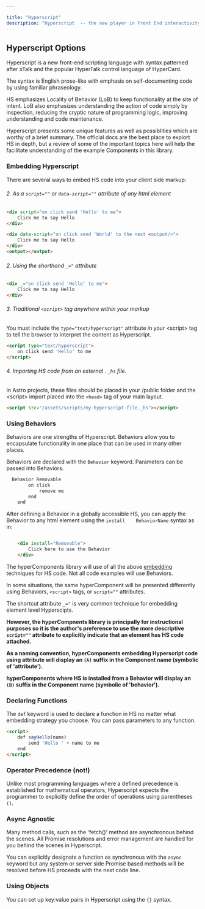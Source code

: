 ```yaml
---

title: "Hyperscript"
description: "Hyperscript  -- the new player in Front End interactivity"
---
```


## Hyperscript Options

Hyperscript is a new front-end scripting language with syntax patterned after xTalk and the popular HyperTalk control language of HyperCard.

The syntax is English prose-like with emphasis on self-documenting code by using familiar phraseology.

HS emphasizes Locality of Behavior (LoB) to keep functionality at the site of intent.   LoB also emphasizes understanding the action of code simply by inspection, reducing the cryptic nature of programming logic, improving understanding and code maintenance.

Hyperscript presents some unique features as well as possiblities which are worthy of a brief summary.   The official docs are the best place to explort HS in depth, but a review of some of the important topics here will help the facilitate understanding of the example Components in this library.

### Embedding Hyperscript

There are several ways to embed HS code into your client side markup:


###### 2. As a `script=""` or `data-script=""` attribute of any html element

```html title="Hyperscript attributes"
<div script="on click send 'Hello' to me">
	Click me to say Hello
</div>

<div data-script="on click send 'World' to the next <output/>">
	Click me to say Hello
</div>
<output></output>

```

###### 2. Using the shorthand `_="` attribute

```html title="Underscore attribute (_='')"
<div _="on click send 'Hello' to me">
	Click me to say Hello
</div>
```

###### 3. Traditional `<script>` tag anywhere within your markup

You must include the `type="text/hyperscript"` attribute in your \<script\> tag to tell the browser to interpret the content as Hyperscript.

```html title="<script> tag"
<script type="text/hyperscript">
	on click send 'Hello' to me
</script>
```

###### 4. Importing HS code from an external `._hs` file. 

In Astro projects, these files should be placed in your /public folder and the \<script\> import placed into the  `<head>` tag of your main layout.

```html title="<head> element import statement"
<script src="/assets/scripts/my-hyperscript-file._hs"></script>
```



### Using Behaviors

Behaviors are one strengths of Hyperscript. Behaviors allow you to encapsulate functionality in one place that can be used in many other places.   

Behaviors are declared with the `Behavior` keyword.  Parameters can be passed into Behaviors.

```js
  Behavior Removable
		on click
			remove me
		end
	end
```

After defining a Behavior in a globally accessible HS, you can apply the Behavior to any html element using the `install	BehaviorName` syntax as in:

```html

	<div install="Removable">
		Click here to use the Behavior
	</div>
```

The hyperComponents library will use of all the above [embedding](#embedding) techniques for HS code.   Not all code examples will use Behaviors.  

In some situations, the same hyperComponent will be presented differently using Behaviors, `<script>` tags, or  `script=""` attributes.

The shortcut attribute `_="` is very common technique for embedding element level Hyperscipts.

**However, the hyperCompnents library is principally for instructional purposes so it is the author's preference to use the more descriptive `script=""` attribute to explicitly indicate that an element has HS code attached.**

**As a naming convention, hyperComponents embedding  Hyperscript code using attribute will display an `(A)` suffix in the Component name (symbolic of 'attribute').**

**hyperComponents where HS is installed from a Behavior will display an `(B)` suffix in the Component name (symbolic of 'behavior').**

### Declaring Functions

The `def` keyword is used to declare a function in HS no matter what embedding strategy you choose.  You can pass parameters to any function.

```html title="Function declaration"
<script>
	def sayHello(name)
		send 'Hello ' + name to me
	end
</script>
```

### Operator Precedence (not!)

Unlike most programming languages where a defined precedence is established for mathematical operators, Hyperscript expects the programmer to explicitly define the order of operations using parentheses `()`.

### Async Agnostic

Many method calls, such as the 'fetch()' method are asynchronous behind the scenes.   All Promise resolutions and error management are handled for you behind the scenes in Hyperscript.

You can explicitly designate a function as synchronous with the `async` keyword but any system or server side Promise based methods will be resolved before HS proceeds with the next code line.   

### Using Objects

You can set up key:value pairs in Hyperscript using the `{}` syntax. 


